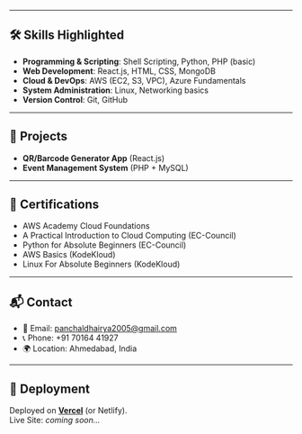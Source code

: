 
---

## 🛠️ Skills Highlighted
- **Programming & Scripting**: Shell Scripting, Python, PHP (basic)  
- **Web Development**: React.js, HTML, CSS, MongoDB  
- **Cloud & DevOps**: AWS (EC2, S3, VPC), Azure Fundamentals  
- **System Administration**: Linux, Networking basics  
- **Version Control**: Git, GitHub  

---

## 🌟 Projects
- **QR/Barcode Generator App** (React.js)
- **Event Management System** (PHP + MySQL)

---

## 📜 Certifications
- AWS Academy Cloud Foundations  
- A Practical Introduction to Cloud Computing (EC-Council)  
- Python for Absolute Beginners (EC-Council)  
- AWS Basics (KodeKloud)  
- Linux For Absolute Beginners (KodeKloud)  

---

## 📬 Contact
- 📧 Email: [panchaldhairya2005@gmail.com](mailto:panchaldhairya2005@gmail.com)  
- 📞 Phone: +91 70164 41927  
- 🌍 Location: Ahmedabad, India  

---

## 🔗 Deployment
Deployed on **[Vercel](https://vercel.com/)** (or Netlify).  
Live Site: *coming soon...*
